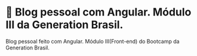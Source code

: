 
:dart: Blog pessoal com Angular. 
Módulo III da Generation Brasil.
=======
Blog pessoal feito com Angular. Módulo III(Front-end) do Bootcamp da Generation Brasil.

